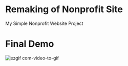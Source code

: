 # Remaking of Nonprofit Site
My Simple Nonprofit Website Project
# Final Demo
![ezgif com-video-to-gif](https://user-images.githubusercontent.com/14878818/81510528-4d928900-92e0-11ea-8cf2-2ae19434bd8a.gif)
